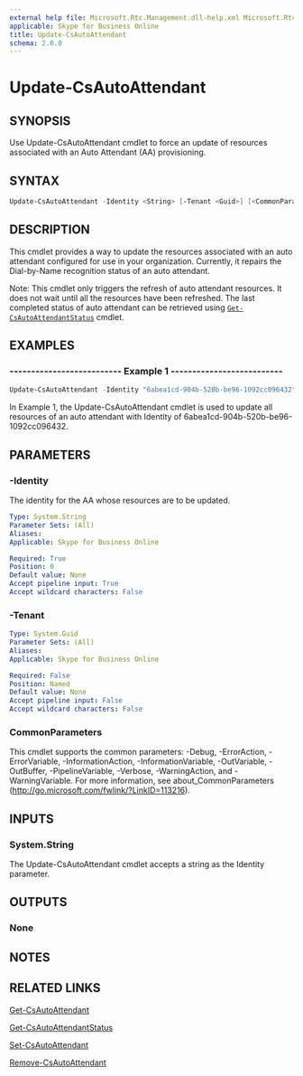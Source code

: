 ```yaml
---
external help file: Microsoft.Rtc.Management.dll-help.xml Microsoft.Rtc.Management.Hosted.dll-help.xml
applicable: Skype for Business Online
title: Update-CsAutoAttendant
schema: 2.0.0
---
```


# Update-CsAutoAttendant

## SYNOPSIS
Use Update-CsAutoAttendant cmdlet to force an update of resources associated with an Auto Attendant (AA) provisioning.

## SYNTAX

```powershell
Update-CsAutoAttendant -Identity <String> [-Tenant <Guid>] [<CommonParameters>]
```

## DESCRIPTION
This cmdlet provides a way to update the resources associated with an auto attendant configured for use in your organization. Currently, it repairs the Dial-by-Name recognition status of an auto attendant.

Note: This cmdlet only triggers the refresh of auto attendant resources. It does not wait until all the resources have been refreshed. The last completed status of auto attendant can be retrieved using [`Get-CsAutoAttendantStatus`](Get-CsAutoAttendantStatus.md) cmdlet.


## EXAMPLES

### -------------------------- Example 1 --------------------------
```powershell
Update-CsAutoAttendant -Identity "6abea1cd-904b-520b-be96-1092cc096432"
```

In Example 1, the Update-CsAutoAttendant cmdlet is used to update all resources of an auto attendant with Identity of 6abea1cd-904b-520b-be96-1092cc096432.

## PARAMETERS

### -Identity
The identity for the AA whose resources are to be updated.

```yaml
Type: System.String
Parameter Sets: (All)
Aliases:
Applicable: Skype for Business Online

Required: True
Position: 0
Default value: None
Accept pipeline input: True
Accept wildcard characters: False
```

### -Tenant

```yaml
Type: System.Guid
Parameter Sets: (All)
Aliases:
Applicable: Skype for Business Online

Required: False
Position: Named
Default value: None
Accept pipeline input: False
Accept wildcard characters: False
```

### CommonParameters
This cmdlet supports the common parameters: -Debug, -ErrorAction, -ErrorVariable, -InformationAction, -InformationVariable, -OutVariable, -OutBuffer, -PipelineVariable, -Verbose, -WarningAction, and -WarningVariable. For more information, see about_CommonParameters (http://go.microsoft.com/fwlink/?LinkID=113216).

## INPUTS

### System.String
The Update-CsAutoAttendant cmdlet accepts a string as the Identity parameter.


## OUTPUTS

### None


## NOTES

## RELATED LINKS

[Get-CsAutoAttendant](Get-CsAutoAttendant.md)

[Get-CsAutoAttendantStatus](Get-CsAutoAttendantStatus.md)

[Set-CsAutoAttendant](Set-CsAutoAttendant.md)

[Remove-CsAutoAttendant](Remove-CsAutoAttendant.md)